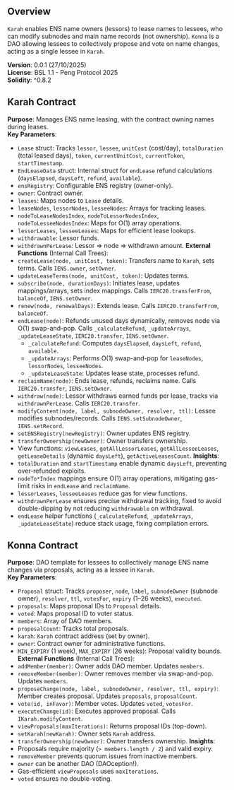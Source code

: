 ## Overview
`Karah` enables ENS name owners (lessors) to lease names to lessees, who can modify subnodes and main name records (not ownership). `Konna` is a DAO allowing lessees to collectively propose and vote on name changes, acting as a single lessee in `Karah`.

**Version**: 0.0.1 (27/10/2025)  
**License**: BSL 1.1 - Peng Protocol 2025  
**Solidity**: ^0.8.2  

## Karah Contract
**Purpose**: Manages ENS name leasing, with the contract owning names during leases.  
**Key Parameters**:
- `Lease` struct: Tracks `lessor`, `lessee`, `unitCost` (cost/day), `totalDuration` (total leased days), `token`, `currentUnitCost`, `currentToken`, `startTimestamp`.
- `EndLeaseData` struct: Internal struct for `endLease` refund calculations (`daysElapsed`, `daysLeft`, `refund`, `available`).
- `ensRegistry`: Configurable ENS registry (owner-only).
- `owner`: Contract owner.
- `leases`: Maps nodes to `Lease` details.
- `leaseNodes`, `lessorNodes`, `lesseeNodes`: Arrays for tracking leases.
- `nodeToLeaseNodesIndex`, `nodeToLessorNodesIndex`, `nodeToLesseeNodesIndex`: Maps for O(1) array operations.
- `lessorLeases`, `lesseeLeases`: Maps for efficient lease lookups.
- `withdrawable`: Lessor funds.
- `withdrawnPerLease`: Lessor => node => withdrawn amount.
**External Functions** (Internal Call Trees):
- `createLease(node, unitCost, token)`: Transfers name to `Karah`, sets terms. Calls `IENS.owner`, `setOwner`.
- `updateLeaseTerms(node, unitCost, token)`: Updates terms.
- `subscribe(node, durationDays)`: Initiates lease, updates mappings/arrays, sets index mappings. Calls `IERC20.transferFrom`, `balanceOf`, `IENS.setOwner`.
- `renew(node, renewalDays)`: Extends lease. Calls `IERC20.transferFrom`, `balanceOf`.
- `endLease(node)`: Refunds unused days dynamically, removes node via O(1) swap-and-pop. Calls `_calculateRefund`, `_updateArrays`, `_updateLeaseState`, `IERC20.transfer`, `IENS.setOwner`.
  - `_calculateRefund`: Computes `daysElapsed`, `daysLeft`, `refund`, `available`.
  - `_updateArrays`: Performs O(1) swap-and-pop for `leaseNodes`, `lessorNodes`, `lesseeNodes`.
  - `_updateLeaseState`: Updates lease state, processes refund.
- `reclaimName(node)`: Ends lease, refunds, reclaims name. Calls `IERC20.transfer`, `IENS.setOwner`.
- `withdraw(node)`: Lessor withdraws earned funds per lease, tracks via `withdrawnPerLease`. Calls `IERC20.transfer`.
- `modifyContent(node, label, subnodeOwner, resolver, ttl)`: Lessee modifies subnodes/records. Calls `IENS.setSubnodeOwner`, `IENS.setRecord`.
- `setENSRegistry(newRegistry)`: Owner updates ENS registry.
- `transferOwnership(newOwner)`: Owner transfers ownership.
- View functions: `viewLeases`, `getAllLessorLeases`, `getAllLesseeLeases`, `getLeaseDetails` (dynamic `daysLeft`), `getActiveLeasesCount`.
**Insights**:
- `totalDuration` and `startTimestamp` enable dynamic `daysLeft`, preventing over-refunded exploits.
- `nodeTo*Index` mappings ensure O(1) array operations, mitigating gas-limit risks in `endLease` and `reclaimName`.
- `lessorLeases`, `lesseeLeases` reduce gas for view functions.
- `withdrawnPerLease` ensures precise withdrawal tracking, fixed to avoid double-dipping by not reducing `withdrawable` on withdrawal.
- `endLease` helper functions (`_calculateRefund`, `_updateArrays`, `_updateLeaseState`) reduce stack usage, fixing compilation errors.

## Konna Contract
**Purpose**: DAO template for lessees to collectively manage ENS name changes via proposals, acting as a lessee in `Karah`.  
**Key Parameters**:
- `Proposal` struct: Tracks `proposer`, `node`, `label`, `subnodeOwner` (subnode owner), `resolver`, `ttl`, `votesFor`, `expiry` (1–26 weeks), `executed`.
- `proposals`: Maps proposal IDs to `Proposal` details.
- `voted`: Maps proposal ID to voter status.
- `members`: Array of DAO members.
- `proposalCount`: Tracks total proposals.
- `karah`: `Karah` contract address (set by owner).
- `owner`: Contract owner for administrative functions.
- `MIN_EXPIRY` (1 week), `MAX_EXPIRY` (26 weeks): Proposal validity bounds.
**External Functions** (Internal Call Trees):
- `addMember(member)`: Owner adds DAO member. Updates `members`.
- `removeMember(member)`: Owner removes member via swap-and-pop. Updates `members`.
- `proposeChange(node, label, subnodeOwner, resolver, ttl, expiry)`: Member creates proposal. Updates `proposals`, `proposalCount`.
- `vote(id, inFavor)`: Member votes. Updates `voted`, `votesFor`.
- `executeChange(id)`: Executes approved proposal. Calls `IKarah.modifyContent`.
- `viewProposals(maxIterations)`: Returns proposal IDs (top-down).
- `setKarah(newKarah)`: Owner sets `Karah` address.
- `transferOwnership(newOwner)`: Owner transfers ownership.
**Insights**:
- Proposals require majority (`> members.length / 2`) and valid expiry.
- `removeMember` prevents quorum issues from inactive members.
- `owner` can be another DAO (DAOception!). 
- Gas-efficient `viewProposals` uses `maxIterations`.
- `voted` ensures no double-voting.